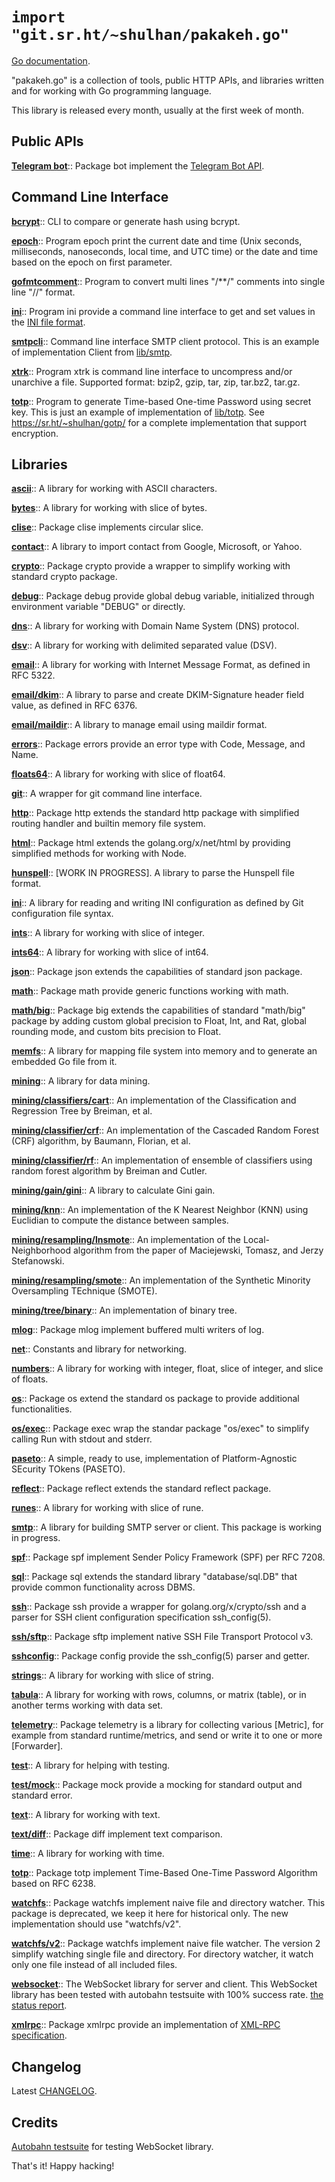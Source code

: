 # `import "git.sr.ht/~shulhan/pakakeh.go"`

[Go documentation](https://pkg.go.dev/git.sr.ht/~shulhan/pakakeh.go).

"pakakeh.go" is a collection of tools, public HTTP APIs, and libraries
written and for working with Go programming language.

This library is released every month, usually at the first week of month.

## Public APIs

[**Telegram bot**](https://pkg.go.dev/git.sr.ht/~shulhan/pakakeh.go/api/telegram/bot)::
Package bot implement the
[Telegram Bot API](https://core.telegram.org/bots/api).


## Command Line Interface

[**bcrypt**](https://pkg.go.dev/git.sr.ht/~shulhan/pakakeh.go/cmd/bcrypt)::
CLI to compare or generate hash using bcrypt.

[**epoch**](https://pkg.go.dev/git.sr.ht/~shulhan/pakakeh.go/cmd/epoch)::
Program epoch print the current date and time (Unix seconds, milliseconds,
nanoseconds, local time, and UTC time) or the date and time based on the
epoch on first parameter.

[**gofmtcomment**](https://pkg.go.dev/git.sr.ht/~shulhan/pakakeh.go/cmd/gofmtcomment)::
Program to convert multi lines "/**/" comments into single line "//" format.

[**ini**](https://pkg.go.dev/git.sr.ht/~shulhan/pakakeh.go/cmd/ini)::
Program ini provide a command line interface to get and set values in the
[INI file format](https://godocs.io/git.sr.ht/~shulhan/pakakeh.go/lib/ini).

[**smtpcli**](https://pkg.go.dev/git.sr.ht/~shulhan/pakakeh.go/cmd/smtpcli)::
Command line interface SMTP client protocol.
This is an example of implementation Client from
[lib/smtp](https://pkg.go.dev/git.sr.ht/~shulhan/pakakeh.go/lib/smtp).

[**xtrk**](https://pkg.go.dev/git.sr.ht/~shulhan/pakakeh.go/cmd/xtrk)::
Program xtrk is command line interface to uncompress and/or unarchive a
file.
Supported format: bzip2, gzip, tar, zip, tar.bz2, tar.gz.

[**totp**](https://pkg.go.dev/git.sr.ht/~shulhan/pakakeh.go/cmd/totp)::
Program to generate Time-based One-time Password using secret key.
This is just an example of implementation of
[lib/totp](https://pkg.go.dev/git.sr.ht/~shulhan/pakakeh.go/lib/totp).
See
<https://sr.ht/~shulhan/gotp/> for a complete implementation that support
encryption.

## Libraries

[**ascii**](https://pkg.go.dev/git.sr.ht/~shulhan/pakakeh.go/lib/ascii)::
A library for working with ASCII characters.

[**bytes**](https://pkg.go.dev/git.sr.ht/~shulhan/pakakeh.go/lib/bytes)::
A library for working with slice of bytes.

[**clise**](https://pkg.go.dev/git.sr.ht/~shulhan/pakakeh.go/lib/clise)::
Package clise implements circular slice.

[**contact**](https://pkg.go.dev/git.sr.ht/~shulhan/pakakeh.go/lib/contact)::
A library to import contact from Google, Microsoft, or Yahoo.

[**crypto**](https://pkg.go.dev/git.sr.ht/~shulhan/pakakeh.go/lib/crypto)::
Package crypto provide a wrapper to simplify working with standard crypto
package.

[**debug**](https://pkg.go.dev/git.sr.ht/~shulhan/pakakeh.go/lib/debug)::
Package debug provide global debug variable, initialized through environment
variable "DEBUG" or directly.

[**dns**](https://pkg.go.dev/git.sr.ht/~shulhan/pakakeh.go/lib/dns)::
A library for working with Domain Name System (DNS) protocol.

[**dsv**](https://pkg.go.dev/git.sr.ht/~shulhan/pakakeh.go/lib/dsv)::
A library for working with delimited separated value (DSV).

[**email**](https://pkg.go.dev/git.sr.ht/~shulhan/pakakeh.go/lib/email)::
A library for working with Internet Message Format, as defined in RFC 5322.

[**email/dkim**](https://pkg.go.dev/git.sr.ht/~shulhan/pakakeh.go/lib/email/dkim)::
A library to parse and create DKIM-Signature header field value, as
defined in RFC 6376.

[**email/maildir**](https://pkg.go.dev/git.sr.ht/~shulhan/pakakeh.go/lib/email/maildir)::
A library to manage email using maildir format.

[**errors**](https://pkg.go.dev/git.sr.ht/~shulhan/pakakeh.go/lib/errors)::
Package errors provide an error type with Code, Message, and Name.

[**floats64**](https://pkg.go.dev/git.sr.ht/~shulhan/pakakeh.go/lib/floats64)::
A library for working with slice of float64.

[**git**](https://pkg.go.dev/git.sr.ht/~shulhan/pakakeh.go/lib/git)::
A wrapper for git command line interface.

[**http**](https://pkg.go.dev/git.sr.ht/~shulhan/pakakeh.go/lib/http)::
Package http extends the standard http package with simplified routing handler
and builtin memory file system.

[**html**](https://pkg.go.dev/git.sr.ht/~shulhan/pakakeh.go/lib/html)::
Package html extends the golang.org/x/net/html by providing simplified
methods for working with Node.

[**hunspell**](https://pkg.go.dev/git.sr.ht/~shulhan/pakakeh.go/lib/hunspell)::
[WORK IN PROGRESS].
A library to parse the Hunspell file format.

[**ini**](https://pkg.go.dev/git.sr.ht/~shulhan/pakakeh.go/lib/ini)::
A library for reading and writing INI configuration as defined by Git
configuration file syntax.

[**ints**](https://pkg.go.dev/git.sr.ht/~shulhan/pakakeh.go/lib/ints)::
A library for working with slice of integer.

[**ints64**](https://pkg.go.dev/git.sr.ht/~shulhan/pakakeh.go/lib/ints64)::
A library for working with slice of int64.

[**json**](https://pkg.go.dev/git.sr.ht/~shulhan/pakakeh.go/lib/json)::
Package json extends the capabilities of standard json package.

[**math**](https://pkg.go.dev/git.sr.ht/~shulhan/pakakeh.go/lib/math)::
Package math provide generic functions working with math.

[**math/big**](https://pkg.go.dev/git.sr.ht/~shulhan/pakakeh.go/lib/math/big)::
Package big extends the capabilities of standard "math/big" package by
adding custom global precision to Float, Int, and Rat, global rounding
mode, and custom bits precision to Float.

[**memfs**](https://pkg.go.dev/git.sr.ht/~shulhan/pakakeh.go/lib/memfs)::
A library for mapping file system into memory and to generate an embedded Go
file from it.

[**mining**](https://pkg.go.dev/git.sr.ht/~shulhan/pakakeh.go/lib/mining)::
A library for data mining.

[**mining/classifiers/cart**](https://pkg.go.dev/git.sr.ht/~shulhan/pakakeh.go/lib/mining/classifier/cart)::
An implementation of the Classification and Regression Tree by Breiman, et al.

[**mining/classifier/crf**](https://pkg.go.dev/git.sr.ht/~shulhan/pakakeh.go/lib/mining/classififer/crf)::
An implementation of the Cascaded Random Forest (CRF) algorithm, by Baumann,
Florian, et al.

[**mining/classifier/rf**](https://pkg.go.dev/git.sr.ht/~shulhan/pakakeh.go/lib/mining/classifier/rf)::
An implementation of ensemble of classifiers using random forest algorithm by
Breiman and Cutler.

[**mining/gain/gini**](https://pkg.go.dev/git.sr.ht/~shulhan/pakakeh.go/lib/mining/gain/gini)::
A library to calculate Gini gain.

[**mining/knn**](https://pkg.go.dev/git.sr.ht/~shulhan/pakakeh.go/lib/mining/knn)::
An implementation of the K Nearest Neighbor (KNN) using Euclidian to
compute the distance between samples.

[**mining/resampling/lnsmote**](https://pkg.go.dev/git.sr.ht/~shulhan/pakakeh.go/lib/mining/resampling/lnsmote)::
An implementation of the Local-Neighborhood algorithm from the paper of
Maciejewski, Tomasz, and Jerzy Stefanowski.

[**mining/resampling/smote**](https://pkg.go.dev/git.sr.ht/~shulhan/pakakeh.go/lib/mining/resampling/smote)::
An implementation of the Synthetic Minority Oversampling TEchnique (SMOTE).

[**mining/tree/binary**](https://pkg.go.dev/git.sr.ht/~shulhan/pakakeh.go/lib/mining/tree/binary)::
An implementation of binary tree.

[**mlog**](https://pkg.go.dev/git.sr.ht/~shulhan/pakakeh.go/lib/mlog)::
Package mlog implement buffered multi writers of log.

[**net**](https://pkg.go.dev/git.sr.ht/~shulhan/pakakeh.go/lib/net)::
Constants and library for networking.

[**numbers**](https://pkg.go.dev/git.sr.ht/~shulhan/pakakeh.go/lib/numbers)::
A library for working with integer, float, slice of integer, and slice of
floats.

[**os**](https://pkg.go.dev/git.sr.ht/~shulhan/pakakeh.go/lib/os)::
Package os extend the standard os package to provide additional
functionalities.

[**os/exec**](https://pkg.go.dev/git.sr.ht/~shulhan/pakakeh.go/lib/os/exec)::
Package exec wrap the standar package "os/exec" to simplify calling Run
with stdout and stderr.

[**paseto**](https://pkg.go.dev/git.sr.ht/~shulhan/pakakeh.go/lib/paseto)::
A simple, ready to use, implementation of Platform-Agnostic SEcurity TOkens
(PASETO).

[**reflect**](https://pkg.go.dev/git.sr.ht/~shulhan/pakakeh.go/lib/reflect)::
Package reflect extends the standard reflect package.

[**runes**](https://pkg.go.dev/git.sr.ht/~shulhan/pakakeh.go/lib/runes)::
A library for working with slice of rune.

[**smtp**](https://pkg.go.dev/git.sr.ht/~shulhan/pakakeh.go/lib/smtp)::
A library for building SMTP server or client. This package is working in
progress.

[**spf**](https://pkg.go.dev/git.sr.ht/~shulhan/pakakeh.go/lib/spf)::
Package spf implement Sender Policy Framework (SPF) per RFC 7208.

[**sql**](https://pkg.go.dev/git.sr.ht/~shulhan/pakakeh.go/lib/sql)::
Package sql extends the standard library "database/sql.DB" that provide common
functionality across DBMS.

[**ssh**](https://pkg.go.dev/git.sr.ht/~shulhan/pakakeh.go/lib/ssh)::
Package ssh provide a wrapper for golang.org/x/crypto/ssh and a parser for SSH
client configuration specification ssh_config(5).

[**ssh/sftp**](https://pkg.go.dev/git.sr.ht/~shulhan/pakakeh.go/lib/ssh/sftp)::
Package sftp implement native SSH File Transport Protocol v3.

[**sshconfig**](https://pkg.go.dev/git.sr.ht/~shulhan/pakakeh.go/lib/sshconfig)::
Package config provide the ssh_config(5) parser and getter.

[**strings**](https://pkg.go.dev/git.sr.ht/~shulhan/pakakeh.go/lib/strings)::
A library for working with slice of string.

[**tabula**](https://pkg.go.dev/git.sr.ht/~shulhan/pakakeh.go/lib/tabula)::
A library for working with rows, columns, or matrix (table), or in another
terms working with data set.

[**telemetry**](https://pkg.go.dev/git.sr.ht/~shulhan/pakakeh.go/lib/telemetry)::
Package telemetry is a library for collecting various [Metric], for example
from standard runtime/metrics, and send or write it to one or more
[Forwarder].

[**test**](https://pkg.go.dev/git.sr.ht/~shulhan/pakakeh.go/lib/test)::
A library for helping with testing.

[**test/mock**](https://pkg.go.dev/git.sr.ht/~shulhan/pakakeh.go/lib/test/mock)::
Package mock provide a mocking for standard output and standard error.

[**text**](https://pkg.go.dev/git.sr.ht/~shulhan/pakakeh.go/lib/text)::
A library for working with text.

[**text/diff**](https://pkg.go.dev/git.sr.ht/~shulhan/pakakeh.go/lib/text/diff)::
Package diff implement text comparison.

[**time**](https://pkg.go.dev/git.sr.ht/~shulhan/pakakeh.go/lib/time)::
A library for working with time.

[**totp**](https://pkg.go.dev/git.sr.ht/~shulhan/pakakeh.go/lib/totp)::
Package totp implement Time-Based One-Time Password Algorithm based on RFC
6238.

[**watchfs**](https://pkg.go.dev/git.sr.ht/~shulhan/pakakeh.go/lib/watchfs)::
Package watchfs implement naive file and directory watcher.
This package is deprecated, we keep it here for historical only.
The new implementation should use "watchfs/v2".

[**watchfs/v2**](https://pkg.go.dev/git.sr.ht/~shulhan/pakakeh.go/lib/watchfs/v2)::
Package watchfs implement naive file watcher.
The version 2 simplify watching single file and directory.
For directory watcher, it watch only one file instead of all included files.

[**websocket**](https://pkg.go.dev/git.sr.ht/~shulhan/pakakeh.go/lib/websocket)::
The WebSocket library for server and client. This WebSocket library has
been tested with autobahn testsuite with 100% success rate.
[the status report](https://git.sr.ht/~shulhan/pakakeh.go/blob/main/lib/websocket/AUTOBAHN.adoc).

[**xmlrpc**](https://pkg.go.dev/git.sr.ht/~shulhan/pakakeh.go/lib/xmlrpc)::
Package xmlrpc provide an implementation of
[XML-RPC specification](http://xmlrpc.com/spec.md).


## Changelog

Latest
[CHANGELOG](https://git.sr.ht/~shulhan/pakakeh.go/blob/main/CHANGELOG.adoc).


## Credits

[Autobahn testsuite](https://github.com/crossbario/autobahn-testsuite) for
testing WebSocket library.

That's it! Happy hacking!
